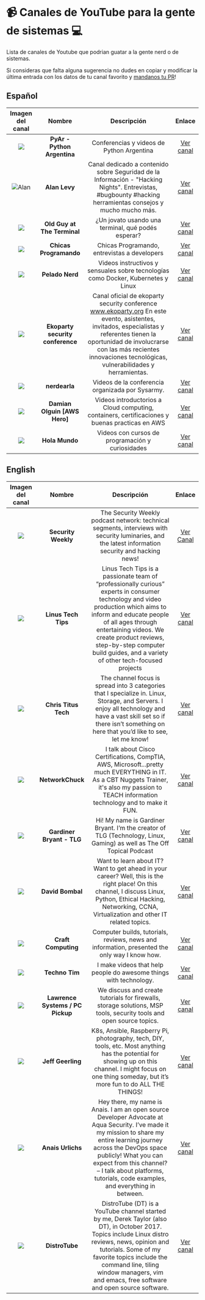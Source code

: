 # 📹 Canales de YouTube  para la gente de sistemas 💻

Lista de canales de Youtube que podrian guatar  a la gente nerd o de sistemas.

Si consideras que falta alguna sugerencia no dudes en copiar y modificar la última entrada con los datos de tu canal favorito y [mandanos tu PR](https://github.com/firstcontributions/first-contributions/blob/main/translations/README.es.md)!

## Español 

| **Imagen del canal** | **Nombre** | **Descripción** | **Enlace** |
|:--------:| :---------: | :----------: | :--------:|
|  ![](https://yt3.ggpht.com/ytc/AMLnZu_CnBzlZFN_IHe9wkA8WGojJbcTahR28xFVUY0F=s176-c-k-c0x00ffffff-no-rj-mo) |**PyAr - Python Argentina**| Conferencias y videos de Python Argentina | [Ver canal](https://www.youtube.com/channel/UCjYLIv07fw21w0uIAtUMnNA/) |
| ![Alan](https://yt3.ggpht.com/ytc/AMLnZu9fEFPTwTjFOrzWy0lt9iKFcnP8flZJ3OT0N4OSKA=s176-c-k-c0x00ffffff-no-rj-mo) |**Alan Levy** | Canal dedicado a contenido sobre Seguridad de la Información - "Hacking Nights". Entrevistas, #bugbounty #hacking herramientas consejos y mucho mucho más. | [Ver canal](https://www.youtube.com/c/AlanLevy-ElMago)|
| ![](https://yt3.ggpht.com/ytc/AMLnZu_zUka2HwUNd62HwrFWebH9yzFKCvmTiqoNYjU=s88-c-k-c0x00ffffff-no-rj) | **Old Guy at The Terminal** |  ¿Un jovato usando una terminal, qué podés esperar? | [Ver canal](https://www.youtube.com/c/OldGuyatTheTerminal) | 
| ![](https://yt3.ggpht.com/ytc/AMLnZu_RI3QAbnlFbLveg03444_qUXQwgBxc3yk1is3L=s88-c-k-c0x00ffffff-no-rj)| **Chicas Programando** | Chicas Programando, entrevistas a developers | [Ver canal](https://www.youtube.com/c/ChicasProgramando) |
| ![](https://yt3.ggpht.com/TD0Bbfq-jnVWBNnOySWIoOp3AqPeZtGMjtHbo_UCeGseY0A70fUAeIbsETO0mmAfJu3pcSYonA=s176-c-k-c0x00ffffff-no-rj-mo)| **Pelado Nerd** | Videos instructivos y sensuales sobre tecnologías como Docker, Kubernetes y Linux | [Ver canal](https://www.youtube.com/c/PeladoNerd) |
| ![](https://yt3.ggpht.com/mVbOuvFlN7OqrazmgwfSSUGfJL-1hbKdoxzdAeJadE49zR8jFT_ImxZ5m2RdtvhTIJ1yYMJVT2I=s88-c-k-c0x00ffffff-no-rj) | **Ekoparty security conference** | Canal oficial de ekoparty security conference www.ekoparty.org En este evento, asistentes, invitados, especialistas y referentes tienen la oportunidad de involucrarse con las más recientes innovaciones tecnológicas, vulnerabilidades y herramientas. | [Ver canal](https://www.youtube.com/c/EkopartyConference)|
| ![](https://yt3.ggpht.com/c8cUZCGiVJOSi-cPi4wRTE1tO4LzDc-ydmVFSp6x6icLtVE9eMJfXTTyItRPOzP1JS6G2Ip0=s176-c-k-c0x00ffffff-no-rj-mo) | **nerdearla** | Videos de la conferencia organizada por Sysarmy. | [Ver canal](https://www.youtube.com/c/nerdearla)|
| ![](https://yt3.ggpht.com/DMbSPOPMiSC1mx96KXQtuOCOVpljifDWE7-la2FSFi4FXybNvev3FLq20vPeyOEUr64XJbQI=s176-c-k-c0x00ffffff-no-rj-mo) |**Damian Olguin [AWS Hero]** | Videos introductorios a Cloud computing, containers, certificaciones y buenas practicas en AWS| [Ver canal](https://www.youtube.com/c/DamianOlguinAWSHERO) |
| ![](https://yt3.ggpht.com/Z69fhRL9_OaXsDz-XsCUe2sGIqU7G1F5Mwl0PwlBsx_ll13K0nLb47q7_RMen7NHvzMVDgd2=s176-c-k-c0x00ffffff-no-rj-mo) | **Hola Mundo** | Videos con cursos de programación y curiosidades | [Ver canal](https://www.youtube.com/c/HolaMundoDev)|

## English

| **Imagen del canal** | **Nombre** | **Descripción** | **Enlace** |
|:--------:| :---------: | :----------: | :--------:|
| ![](https://yt3.ggpht.com/ytc/AMLnZu9y-Q99uFCu1_JUjYc_DqmhqEws2H0fFAHHefHrhA=s88-c-k-c0x00ffffff-no-rj) | **Security Weekly** | The Security Weekly podcast network: technical segments, interviews with security luminaries, and the latest information security and hacking news! | [Ver Canal](https://www.youtube.com/c/SecurityWeekly) |
| ![](https://yt3.ggpht.com/ytc/AMLnZu_qOpMK0tGNMCnReaXVp4ZvmNEIXn9eKeBGA_x-wQ=s176-c-k-c0x00ffffff-no-rj-mo) | **Linus Tech Tips**| Linus Tech Tips is a passionate team of “professionally curious” experts in consumer technology and video production which aims to inform and educate people of all ages through entertaining videos. We create product reviews, step-by-step computer build guides, and a variety of other tech-focused projects | [Ver canal](https://www.youtube.com/c/LinusTechTips) |
| ![](https://yt3.ggpht.com/spnRFOZVkLE5r3C9qCzkqTnbFlJTR4ILjz9EsT7-vdA8TzsI-RAGA4N26YKgHYjP1VUOzldl5og=s176-c-k-c0x00ffffff-no-rj-mo) | **Chris Titus Tech** | The channel focus is spread into 3 categories that I specialize in. Linux, Storage, and Servers. I enjoy all technology and have a vast skill set so if there isn’t something on here that you’d like to see, let me know! | [Ver canal](https://www.youtube.com/c/ChrisTitusTech) |
| ![](https://yt3.ggpht.com/ytc/AMLnZu_fG-i4GM3kKAMH6sVHs_dwObZVgPmvTcr7njfiTw=s176-c-k-c0x00ffffff-no-rj-mo) | **NetworkChuck** | I talk about Cisco Certifications, CompTIA, AWS, Microsoft...pretty much EVERYTHING in IT. As a CBT Nuggets Trainer, it's also my passion to TEACH information technology and to make it FUN. | [Ver canal](https://www.youtube.com/c/NetworkChuck) |
| ![](https://yt3.ggpht.com/DQ75sX0B3_6W-5tGtDFauXoqIzt-11sJ8LYL6-nMwPW20_J-_oLJw_hy3mu2kYf4QCiKCdjtjw=s176-c-k-c0x00ffffff-no-rj-mo) | **Gardiner Bryant - TLG** | Hi! My name is Gardiner Bryant. I’m the creator of TLG (Technology, Linux, Gaming) as well as The Off Topical Podcast | [Ver canal](https://www.youtube.com/c/GardinerBryant) |
| ![](https://yt3.ggpht.com/ZeokXdjeXW_6CpcChqvVBEBcHoJ9TAaLTnQj8yT942LLV8afhmUv6zLtqzbNS1uPnernj3SPshA=s176-c-k-c0x00ffffff-no-rj-mo) | **David Bombal** | Want to learn about IT? Want to get ahead in your career? Well, this is the right place! On this channel, I discuss Linux, Python, Ethical Hacking, Networking, CCNA, Virtualization and other IT related topics. | [Ver canal](https://www.youtube.com/c/DavidBombal) |
| ![](https://yt3.ggpht.com/ytc/AMLnZu8kR6vZ8qoUi92kLaDAPVslPuFBCOtOp6YBrAs1OA=s176-c-k-c0x00ffffff-no-rj-mo) | **Craft Computing** | Computer builds, tutorials, reviews, news and information, presented the only way I know how. | [Ver canal](https://www.youtube.com/c/CraftComputing) |
| ![](https://yt3.ggpht.com/ytc/AMLnZu9pA6ToIwigYSCMZ_OFVx3cT12BPm7ghsrP4woWsg=s176-c-k-c0x00ffffff-no-rj-mo) | **Techno Tim** | I make videos that help people do awesome things with technology. | [Ver canal](https://www.youtube.com/c/TechnoTimLive) |
| ![](https://yt3.ggpht.com/ytc/AMLnZu9VzI6NyNuZrl-vf-BR14A9cCBbpXeN_AKapVUNCw=s176-c-k-c0x00ffffff-no-rj-mo) | **Lawrence Systems / PC Pickup** | We discuss and create tutorials for firewalls, storage solutions, MSP tools, security tools and open source topics. | [Ver canal](https://www.youtube.com/user/TheTecknowledge) |
| ![](https://yt3.ggpht.com/ytc/AMLnZu9NqX7ox0cpmGoHLX6uU_AGHm9y9rcOXar52TppzA=s176-c-k-c0x00ffffff-no-rj-mo) | **Jeff Geerling** | K8s, Ansible, Raspberry Pi, photography, tech, DIY, tools, etc. Most anything has the potential for showing up on this channel. I might focus on one thing someday, but it’s more fun to do ALL THE THINGS! | [Ver canal](https://www.youtube.com/c/JeffGeerling) |
| ![](https://yt3.ggpht.com/PfY46o5sC8cP5AplIZyvyM6wRw1nt0ItAUuaUgX5l4Y1YN_0aeRJT4wo1uoQel8ai0hlGM5tEw=s176-c-k-c0x00ffffff-no-rj-mo) | **Anais Urlichs** | Hey there, my name is Anais. I am an open source Developer Advocate at Aqua Security. I’ve made it my mission to share my entire learning journey across the DevOps space publicly! What you can expect from this channel? – I talk about platforms, tutorials, code examples, and everything in between. | [Ver canal](https://www.youtube.com/c/AnaisUrlichs) |
| ![](https://yt3.ggpht.com/3aTiR8-i48HnwXZKBacKe_niYg1zmIH2BFv_OqQotxqu3eurYH64sKF2YITmj41Y1p5iPYdaLQ=s176-c-k-c0x00ffffff-no-rj-mo) | **DistroTube** | DistroTube (DT) is a YouTube channel started by me, Derek Taylor (also DT), in October 2017. Topics include Linux distro reviews, news, opinion and tutorials. Some of my favorite topics include the command line, tiling window managers, vim and emacs, free software and open source software. | [Ver canal](https://www.youtube.com/c/DistroTube) | 
